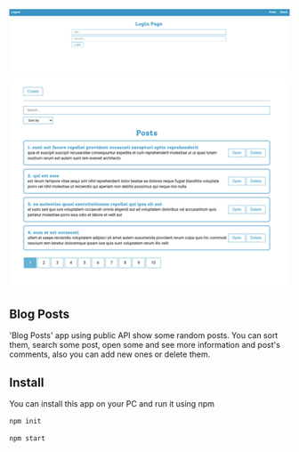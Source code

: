 <img src='src/media/LoginPage.png' alt='loginPage' />
<br />
<img src='src/media/PostsPage.png' alt='postPage' />


## Blog Posts
'Blog Posts' app using public API show some random posts. You can sort them, search some post, open some and see more information and post's comments, also you can add new ones or delete them.  

## Install
You can install this app on your PC and run it using npm

```sh
npm init
```

```sh
npm start
```
